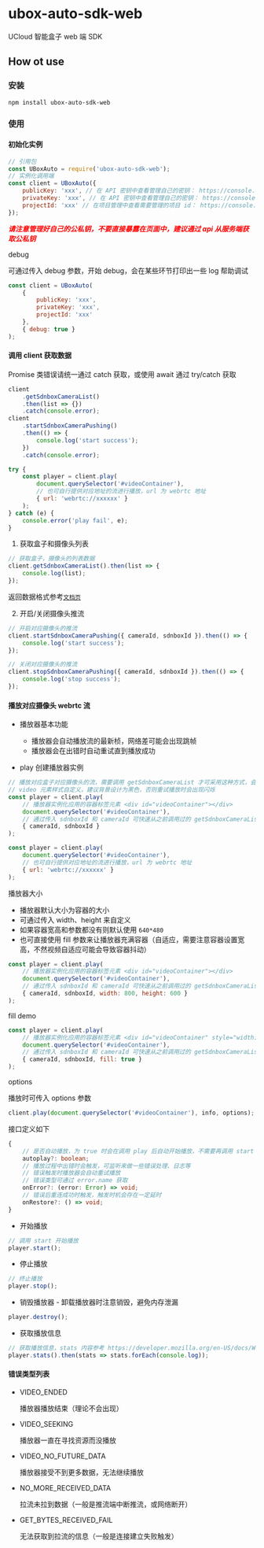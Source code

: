 # ubox-auto-sdk-web

UCloud 智能盒子 web 端 SDK

## How ot use

### 安装

```sh
npm install ubox-auto-sdk-web
```

### 使用

#### 初始化实例

```js
// 引用包
const UBoxAuto = require('ubox-auto-sdk-web');
// 实例化调用端
const client = UBoxAuto({
    publicKey: 'xxx', // 在 API 密钥中查看管理自己的密钥： https://console.ucloud.cn/uaccount/api_manage
    privateKey: 'xxx', // 在 API 密钥中查看管理自己的密钥： https://console.ucloud.cn/uaccount/api_manage
    projectId: 'xxx' // 在项目管理中查看需要管理的项目 id： https://console.ucloud.cn/uaccount/iam/project_manage
});
```

<i style="color: red;">**请注意管理好自己的公私钥，不要直接暴露在页面中，建议通过 api 从服务端获取公私钥**</i>

debug

可通过传入 debug 参数，开始 debug，会在某些环节打印出一些 log 帮助调试

```js
const client = UBoxAuto(
    {
        publicKey: 'xxx',
        privateKey: 'xxx',
        projectId: 'xxx'
    },
    { debug: true }
);
```

#### 调用 client 获取数据

Promise 类错误请统一通过 catch 获取，或使用 await 通过 try/catch 获取

```js
client
    .getSdnboxCameraList()
    .then(list => {})
    .catch(console.error);
client
    .startSdnboxCameraPushing()
    .then(() => {
        console.log('start success');
    })
    .catch(console.error);

try {
    const player = client.play(
        document.querySelector('#videoContainer'),
        // 也可自行提供对应地址的流进行播放，url 为 webrtc 地址
        { url: 'webrtc://xxxxxx' }
    );
} catch (e) {
    console.error('play fail', e);
}
```

1. 获取盒子和摄像头列表

```js
// 获取盒子，摄像头的列表数据
client.getSdnboxCameraList().then(list => {
    console.log(list);
});
```

返回数据格式参考[`文档页`](https://docs.ucloud.cn/api/ubox-api/get_sdnbox_camera_list?id=%e5%93%8d%e5%ba%94%e7%a4%ba%e4%be%8b)

2. 开启/关闭摄像头推流

```js
// 开启对应摄像头的推流
client.startSdnboxCameraPushing({ cameraId, sdnboxId }).then(() => {
    console.log('start success');
});
```

```js
// 关闭对应摄像头的推流
client.stopSdnboxCameraPushing({ cameraId, sdnboxId }).then(() => {
    console.log('stop success');
});
```

#### 播放对应摄像头 webrtc 流

-   播放器基本功能

    -   播放器会自动播放流的最新桢，网络差可能会出现跳帧
    -   播放器会在出错时自动重试直到播放成功

-   play 创建播放器实例

```js
// 播放对应盒子对应摄像头的流，需要调用 getSdnboxCameraList 才可采用这种方式，会从返回结果中获取对应的流地址
// video 元素样式自定义，建议背景设计为黑色，否则重试播放时会出现闪烁
const player = client.play(
    // 播放器实例化应用的容器标签元素 <div id="videoContainer"></div>
    document.querySelector('#videoContainer'),
    // 通过传入 sdnboxId 和 cameraId 可快速从之前调用过的 getSdnboxCameraList 缓存数据中获取到对应的流地址
    { cameraId, sdnboxId }
);

const player = client.play(
    document.querySelector('#videoContainer'),
    // 也可自行提供对应地址的流进行播放，url 为 webrtc 地址
    { url: 'webrtc://xxxxxx' }
);
```

播放器大小

-   播放器默认大小为容器的大小
-   可通过传入 width、height 来自定义
-   如果容器宽高和参数都没有则默认使用 `640*480`
-   也可直接使用 fill 参数来让播放器充满容器（自适应，需要注意容器设置宽高，不然视频自适应可能会导致容器抖动）

```js
const player = client.play(
    // 播放器实例化应用的容器标签元素 <div id="videoContainer"></div>
    document.querySelector('#videoContainer'),
    // 通过传入 sdnboxId 和 cameraId 可快速从之前调用过的 getSdnboxCameraList 缓存数据中获取到对应的流地址
    { cameraId, sdnboxId, width: 800, height: 600 }
);
```

fill demo

```js
const player = client.play(
    // 播放器实例化应用的容器标签元素 <div id="videoContainer" style="width: 100%;height: 400px;"></div>
    document.querySelector('#videoContainer'),
    // 通过传入 sdnboxId 和 cameraId 可快速从之前调用过的 getSdnboxCameraList 缓存数据中获取到对应的流地址
    { cameraId, sdnboxId, fill: true }
);
```

options

播放时可传入 options 参数

```js
client.play(document.querySelector('#videoContainer'), info, options);
```

接口定义如下

```ts
{
    // 是否自动播放，为 true 时会在调用 play 后自动开始播放，不需要再调用 start
    autoplay?: boolean;
    // 播放过程中出错时会触发，可监听来做一些错误处理、日志等
    // 错误触发时播放器会自动重试播放
    // 错误类型可通过 error.name 获取
    onError?: (error: Error) => void;
    // 错误后重连成功时触发，触发时机会存在一定延时
    onRestore?: () => void;
}
```

-   开始播放

```js
// 调用 start 开始播放
player.start();
```

-   停止播放

```js
// 终止播放
player.stop();
```

-   销毁播放器 - 卸载播放器时注意销毁，避免内存泄漏

```js
player.destroy();
```

-   获取播放信息

```js
// 获取播放信息，stats 内容参考 https://developer.mozilla.org/en-US/docs/Web/API/RTCPeerConnection/getStats#example
player.stats().then(stats => stats.forEach(console.log));
```

#### 错误类型列表

-   VIDEO_ENDED
    
    播放器播放结束（理论不会出现）

-   VIDEO_SEEKING
    
    播放器一直在寻找资源而没播放

-   VIDEO_NO_FUTURE_DATA
    
    播放器接受不到更多数据，无法继续播放

-   NO_MORE_RECEIVED_DATA
    
    拉流未拉到数据（一般是推流端中断推流，或网络断开）

-   GET_BYTES_RECEIVED_FAIL
    
    无法获取到拉流的信息（一般是连接建立失败触发）
